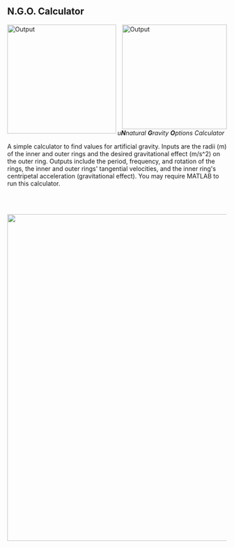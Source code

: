 ## N.G.O. Calculator

<img src="https://imgur.com/2rwMzMU.png" alt="Output" width="240" align="right">

<img src="https://imgur.com/BRScIK6.png" alt="Output" width="250" align="left">

*u**N**natural **G**ravity **O**ptions Calculator*

A simple calculator to find values for artificial gravity.  Inputs are the radii (m) of the inner and outer rings and the desired gravitational effect (m/s^2) on the outer ring.  Outputs include the period, frequency, and rotation of the rings, the inner and outer rings' tangential velocities, and the inner ring's centripetal acceleration (gravitational effect).  You may require MATLAB to run this calculator.

<br/>
<br/>

<p align="center"> <img width="750" src="https://imgur.com/a78nFEN.png"> </p>
